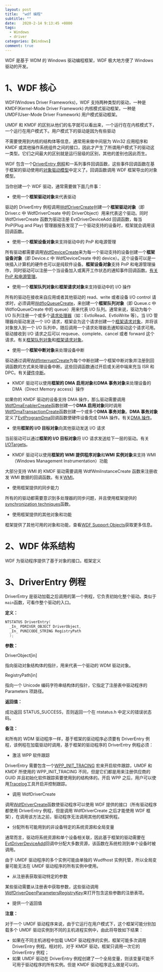 ```yaml
---
layout: post
title:  "wdf 编程"
subtitle: ""
date:   2020-2-14 9:13:45 +0800
tags:
  - Windows
  - driver
categories: [Windows]
comment: true
---
```


WDF 是基于 WDM 的 Windows 驱动编程框架，WDF 极大地方便了 Windows 驱动的开发。
<!-- more -->
# 1、WDF 核心

WDF(Windows Driver Frameworks)，WDF 支持两种类型的驱动，一种是 KMDF(Kernel-Mode Driver Framework) 内核模式驱动框架，一种是 UMDF(User-Mode Driver Framework) 用户模式驱动框架。

UMDF 和 KMDF 的区别从他们的名字就可以看出来，一个运行在在内核模式下，一个运行在用户模式下。用户模式下的驱动是因为有些驱动

不需要使用到内核的结构体等信息，通常用来做中间层为 Win32 应用程序和 KMDF 或其他操作系统组件之间的接口，因此才产生了所谓用户模式下的驱动这一类型。它们之间最大的区别就是运行层级的区别，其他的差别也因此而生。

WDF 包含一个[DriverEntry 例程](.)和一系列事件回调函数，这些事件回调函数在基于框架的驱动使用的[对象驱动模型](https://docs.microsoft.com/zh-cn/windows-hardware/drivers/wdf/introduction-to-framework-objects)中定义了。回调函数调用 WDF 框架导出的对象模型。

当你创建一个 WDF 驱动，通常需要做下面几件事：

- 使用一个**框架驱动对象**来代表驱动

驱动的 DriverEntry 例程调用[WdfDriverCreate](https://docs.microsoft.com/windows-hardware/drivers/ddi/wdfdriver/nf-wdfdriver-wdfdrivercreate)创建一个**框架驱动对象**（即 Driver.c 中 WdfDriverCreate 中的 DriverObject）用来代表这个驱动。同时 WdfDriverCreate 函数为驱动注册 EvtDriverDeviceAdd 回调函数，每当 PnP(Plug and Play) 管理器报告发现了一个驱动支持的设备时，框架就会调用该回调函数。

- 使用一个**框架设备对象**来支持驱动中的 PnP 和电源管理

所有驱动都需要调用[WdfDeviceCreate](https://docs.microsoft.com/windows-hardware/drivers/ddi/wdfdevice/nf-wdfdevice-wdfdevicecreate)来为每一个驱动支持的设备创建一个**框架设备对象**（即 Device.c 中 WdfDeviceCreate 中的 device）。这个设备可以是一块插入计算机的硬件也可以是纯软件设备。**框架设备对象**支持 PnP 和电源管理操作，同时驱动可以注册一个当设备加入或离开工作状态的通知事件回调函数。[有关 PnP 和电源管理](https://docs.microsoft.com/en-us/windows-hardware/drivers/wdf/supporting-pnp-and-power-management-in-your-driver)。

- 使用一个**框架队列对象**和**框架请求对象**来支持驱动中的 I/O 操作

所有的驱动在接收来自应用或者其他驱动的 read、write 或者设备 I/O control 请求时，必须调用[WdfIoQueueCreate](https://docs.microsoft.com/windows-hardware/drivers/ddi/wdfio/nf-wdfio-wdfioqueuecreate)，来创建一个**框架队列对象**（即 Queue.c 中 WdfIoQueueCreate 中的 queue）用来代表 I/O 队列。通常来说，驱动为每个 I/O 队列注册一个或多个[请求处理器](https://docs.microsoft.com/en-us/windows-hardware/drivers/wdf/request-handlers)（如：EvtIoRead、EvtIoWrite 等）。当 I/O 管理器向驱动发送一个 I/O 请求，框架会为这个请求创建一个[框架请求对象](https://docs.microsoft.com/en-us/windows-hardware/drivers/wdf/request-handlers)，并将该对象放入到一个 I/O 队列中，随后调用一个请求处理器去通知驱动这个请求可用。驱动接收到 I/O 请求之后可以 requeue、complete、cancel 或者 forward 这个请求。有关[框架队列对象](https://docs.microsoft.com/en-us/windows-hardware/drivers/wdf/framework-queue-objects)和[框架请求对象](https://docs.microsoft.com/en-us/windows-hardware/drivers/wdf/framework-request-objects)。

- 使用一个**框架中断对象**来处理设备中断

驱动通过调用[WdfInterruptCreate](https://docs.microsoft.com/windows-hardware/drivers/ddi/wdfinterrupt/nf-wdfinterrupt-wdfinterruptcreate)为每个中断创建一个框架中断对象并注册到回调函数的方式来处理设备中断。这些回调函数通过开启或关闭中端来充当 ISR 和 DPC。有关[硬件中断](https://docs.microsoft.com/en-us/windows-hardware/drivers/wdf/handling-hardware-interrupts)。

- KMDF 驱动可以使用**框架的 DMA 启用对象**和**DMA 事务对象**来处理设备的 DMA（Direct Memory access）操作

如果你的 KMDF 驱动的设备支持 DMA 操作，那么驱动需要调用[WdfDmaEnablerCreate](https://docs.microsoft.com/windows-hardware/drivers/ddi/wdfdmaenabler/nf-wdfdmaenabler-wdfdmaenablercreate)函数创建一个**DMA 启用对象**同时调用[WdfDmaTransactionCreate](https://docs.microsoft.com/windows-hardware/drivers/ddi/wdfdmatransaction/nf-wdfdmatransaction-wdfdmatransactioncreate)函数创建一个或多个**DMA 事务对象**。**DMA 事务对象**定义了[EvtProgramDma](https://docs.microsoft.com/windows-hardware/drivers/ddi/wdfdmatransaction/nc-wdfdmatransaction-evt_wdf_program_dma)回调函数使硬件设备完成 DMA 操作。有关[DMA 操作](https://docs.microsoft.com/en-us/windows-hardware/drivers/wdf/handling-dma-operations-in-kmdf-drivers)。

- 使用**框架的 I/O 目标对象**向其他驱动发送 I/O 请求

当前驱动可以通过**框架的 I/O 目标对象**将 I/O 请求发送给下一层的驱动。有关[I/OTargets](https://docs.microsoft.com/en-us/windows-hardware/drivers/wdf/using-i-o-targets)。

- KMDF 驱动可以使用**框架的 WMI 提供程序对象**和**WMI 实例对象**来支持 WMI（Windows Management Instrumentation）功能

大部分支持 WMI 的 KMDF 驱动需要调用 WdfWmiInstanceCreate 函数来注册收发 WMI 数据的回调函数。有关[WMI](https://docs.microsoft.com/en-us/windows-hardware/drivers/wdf/supporting-wmi-in-kmdf-drivers)。

- 使用框架提供的同步能力

所有的的驱动都需要意识到多处理器的同步问题，并且使用框架提供的[synchronization techniques](https://docs.microsoft.com/en-us/windows-hardware/drivers/wdf/synchronization-techniques-for-wdf-drivers)函数。

- 使用框架提供的其他对象和功能

框架提供了其他可用的对象和功能，查看[WDF Support Objects](https://docs.microsoft.com/en-us/windows-hardware/drivers/wdf/wdf-support-objects)获取更多信息。

# 2、WDF 体系结构

WDF 为驱动程序提供了基于对象的接口。框架定义

# 3、DriverEntry 例程

DriverEntry 是驱动加载之后调用的第一个例程，它负责初始化整个驱动。类似于`main`函数，可看作整个驱动的入口。

**定义：**

```c
NTSTATUS DriverEntry(
  _In_ PDRIVER_OBJECT DriverObject,
  _In_ PUNICODE_STRING RegistryPath
  );
```

**参数：**

DriverObject[in]

指向驱动对象结构体的指针，用来代表一个驱动的 WDM 驱动对象。

RegistryPath[in]

指向一个 Unicode 编码字符串结构体的指针，它指定了注册表中驱动程序的 Parameters 项路径。

**返回值：**

成功返回 STATUS_SUCCESS，否则返回一个在 ntstatus.h 中定义的错误状态码。

**备注：**

和所有的 WDM 驱动程序一样，基于框架的驱动程序必须要有 DriverEntry 例程，该例程在加载驱动时调用，基于框架的驱动程序的 DriverEntry 例程必须：

- 激活 WPP 软件跟踪

DriverEntry 需要包含一个[WPP_INIT_TRACING](https://docs.microsoft.com/zh-cn/previous-versions/windows/hardware/previsioning-framework/ff556191(v=vs.85)) 宏来开启软件跟踪，UMDF 和 KMDF 所使用的 WPP_INIT_TRACING 不同，但是它们都是用来注册供应商的 GUID 并且初始化软件跟踪索要使用到的结构体的。开启 WPP 之后，用户可以使用[Tracelog](https://docs.microsoft.com/zh-cn/windows-hardware/drivers/devtest/tracelog?redirectedfrom=MSDN)工具开启并控制跟踪。

- 调用 WdfDriverCreate

调用[WdfDriverCreate](https://docs.microsoft.com/windows-hardware/drivers/ddi/wdfdriver/nf-wdfdriver-wdfdrivercreate)函数使驱动程序可以使用 WDF 提供的接口（所有驱动程序都使用 DriverEntry 例程，但是调用 WdfDriverCreate 之后才能使用 WDF 框架），在调用该方法之前，驱动程序无法调用其他的框架例程。

- 分配所有可能用到的非设备特定的系统资源和全局变量

通常而言，驱动将系统资源和单个设备相关联，因此基于框架的驱动需要在[EvtDriverDeviceAdd](https://docs.microsoft.com/zh-cn/windows-hardware/drivers/ddi/wdfdriver/nc-wdfdriver-evt_wdf_driver_device_add)回调中分配大多数资源，该函数在系统检测到单个设备时被调用。

由于 UMDF 驱动程序的多个实例可能由单独的 Wudfhost 实例托管，所以全局变量可能无法在 UMDF 驱动程序的所有实例中使用。

- 从注册表获取驱动特定的参数

某些驱动需要从注册表中获取参数，这些驱动调用[WdfDriverOpenParametersRegistryKey](https://docs.microsoft.com/zh-cn/windows-hardware/drivers/ddi/wdfdriver/nf-wdfdriver-wdfdriveropenparametersregistrykey)来打开包含这些参数的注册表项。

- 提供一个返回值

**注意：**

对于一个 UMDF 驱动程序来说，由于它运行在用户模式下，这个框架可能分别加载多个 UMDF 驱动实例到不同的主机进程实例中，由此将导致如下结果：

- 如果在不同主机进程中加载 UMDF 驱动程序的实例，框架可能多次调用 DriverEntry 例程。相对的，对于 KMDF 驱动，框架只调用一次它的 DriverEntry 例程；
- 如果 UMDF 驱动在 DriverEntry 例程创建了一个全局变量，则该变量可能不可用于驱动程序的所有实例。但是 KMDF 驱动程序这么做是可以的。

